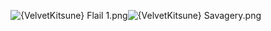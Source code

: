 ![{VelvetKitsune} Flail 1.png](https://raw.githubusercontent.com/Klokinator/FE-Repo/main/Item%20Icons/Flails/%7BVelvetKitsune%7D%20Flail%201.png "{VelvetKitsune} Flail 1.png")![{VelvetKitsune} Savagery.png](https://raw.githubusercontent.com/Klokinator/FE-Repo/main/Item%20Icons/Flails/%7BVelvetKitsune%7D%20Savagery.png "{VelvetKitsune} Savagery.png")